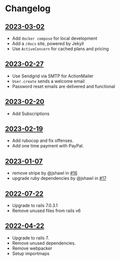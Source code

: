# Changelog

## [2023-03-02](https://github.com/jshawl/saas-starter/releases/tag/v2023.03.02)

- Add `docker compose` for local development
- Add a `/docs` site, powered by Jekyll
- Use `ActiveConcern` for cached plans and pricing

## [2023-02-27](https://github.com/jshawl/saas-starter/releases/tag/v2023.02.27)

- Use Sendgrid via SMTP for ActionMailer
- `User.create` sends a welcome email
- Password reset emails are delivered and functional

## [2023-02-20](https://github.com/jshawl/saas-starter/releases/tag/v2023.02.20)

- Add Subscriptions

## [2023-02-19](https://github.com/jshawl/saas-starter/releases/tag/v2023.02.19)

- Add rubocop and fix offenses.
- Add one time payment with PayPal.

## [2023-01-07](https://github.com/jshawl/saas-starter/releases/tag/v2.1.0)

- remove stripe by @jshawl in [#16](https://github.com/jshawl/saas-starter/pull/16)
- upgrade ruby dependencies by @jshawl in [#17](https://github.com/jshawl/saas-starter/pull/17)

## [2022-07-22](https://github.com/jshawl/saas-starter/releases/tag/v2.0.1)

- Upgrade to rails 7.0.3.1
- Remove unused files from rails v6

## [2022-04-22](https://github.com/jshawl/saas-starter/releases/tag/v2.0.0)

- Upgrade to rails 7.
- Remove unused dependencies.
- Remove webpacker
- Setup importmaps
